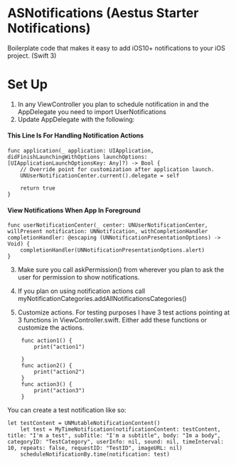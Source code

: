 # ASNotifications (Aestus Starter Notifications)
Boilerplate code that makes it easy to add iOS10+ notifications to your iOS project. (Swift 3)


# Set Up

1. In any ViewController you plan to schedule notification in and the AppDelegate you need to import UserNotifications
2. Update AppDelegate with the following:

#### This Line Is For Handling Notification Actions
	func application(_ application: UIApplication, didFinishLaunchingWithOptions launchOptions: [UIApplicationLaunchOptionsKey: Any]?) -> Bool {
        // Override point for customization after application launch.
        UNUserNotificationCenter.current().delegate = self
       
        return true
    }
    
#### View Notifications When App In Foreground
    func userNotificationCenter(_ center: UNUserNotificationCenter, willPresent notification: UNNotification, withCompletionHandler completionHandler: @escaping (UNNotificationPresentationOptions) -> Void) {
        completionHandler(UNNotificationPresentationOptions.alert)
    }

3. Make sure you call askPermission() from wherever you plan to ask the user for permission to show notifications.
4. If you plan on using notification actions call        
	myNotificationCategories.addAllNotificationsCategories()
5. Customize actions. For testing purposes I have 3 test actions pointing at 3 functions in ViewController.swift. Either add these functions or customize the actions.

		func action1() {
        	print("action1")
       
    	}
    	func action2() {
        	print("action2")
    	}
    	func action3() {
        	print("action3")
    	}

You can create a test notification like so:

	let testContent = UNMutableNotificationContent()
        let test = MyTimeNotification(notificationContent: testContent, title: "I'm a test", subTitle: "I'm a subtitle", body: "Im a body", categoryID: "TestCategory", userInfo: nil, sound: nil, timeInterval: 10, repeats: false, requestID: "TestID", imageURL: nil)
        scheduleNotificationBy.time(notification: test)
